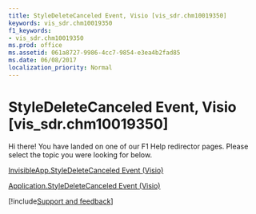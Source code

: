 ```yaml
---
title: StyleDeleteCanceled Event, Visio [vis_sdr.chm10019350]
keywords: vis_sdr.chm10019350
f1_keywords:
- vis_sdr.chm10019350
ms.prod: office
ms.assetid: 061a8727-9986-4cc7-9854-e3ea4b2fad85
ms.date: 06/08/2017
localization_priority: Normal
---
```



# StyleDeleteCanceled Event, Visio [vis_sdr.chm10019350]

Hi there! You have landed on one of our F1 Help redirector pages. Please select the topic you were looking for below.

[InvisibleApp.StyleDeleteCanceled Event (Visio)](http://msdn.microsoft.com/library/e41c45b9-e9eb-4f3f-bbda-05febb25e0c6%28Office.15%29.aspx)

[Application.StyleDeleteCanceled Event (Visio)](http://msdn.microsoft.com/library/c5d2960f-1fd2-0371-93c0-566ab541dc97%28Office.15%29.aspx)

[!include[Support and feedback](~/includes/feedback-boilerplate.md)]